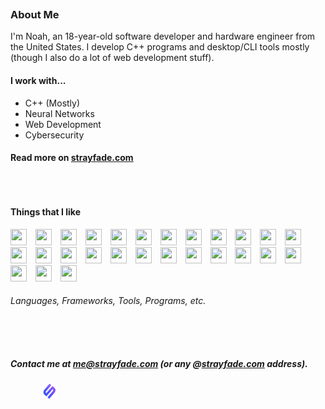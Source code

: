 <div style="padding-bottom: 22px"></div>

<h3>About Me</h3>

I'm Noah, an 18-year-old software developer and hardware engineer from the United States.
I develop C++ programs and desktop/CLI tools mostly (though I also do a lot of web development stuff).

<h4>I work with...</h4>
<ul>
 <li>C++ (Mostly)</li>
 <li>Neural Networks</li>
 <li>Web Development</li>
 <li>Cybersecurity</li>
</ul>

<h4>Read more on <a href="https://strayfade.com">strayfade.com</a></h4>

<div style="padding-bottom: 12px"></div>

#

<h4>Things that I like</h4>

<p>

<img src="https://cdn.jsdelivr.net/gh/devicons/devicon/icons/cplusplus/cplusplus-original.svg" width="26px" height="26px" style="padding-right:10px;"/>
<img src="https://cdn.jsdelivr.net/gh/devicons/devicon/icons/c/c-original.svg" width="26px" height="26px" style="padding-right:10px;" />
<img src="https://cdn.jsdelivr.net/gh/devicons/devicon/icons/csharp/csharp-original.svg" width="26px" height="26px" style="padding-right:10px;"/>
<img src="https://cdn.jsdelivr.net/gh/devicons/devicon/icons/nodejs/nodejs-original.svg" width="26px" height="26px" style="padding-right:10px;" />
<img src="https://cdn.jsdelivr.net/gh/devicons/devicon/icons/mongodb/mongodb-original.svg" width="26px" height="26px" style="padding-right:10px;" />
<img src="https://cdn.jsdelivr.net/gh/devicons/devicon/icons/html5/html5-original.svg" width="26px" height="26px"  style="padding-right:10px;"/>
<img src="https://cdn.jsdelivr.net/gh/devicons/devicon/icons/css3/css3-original.svg"  width="26px" height="26px" style="padding-right:10px;"/>
<img src="https://cdn.jsdelivr.net/gh/devicons/devicon/icons/javascript/javascript-original.svg"  width="26px" height="26px" style="padding-right:10px;"/>
<img src="https://cdn.jsdelivr.net/gh/devicons/devicon/icons/python/python-original.svg" width="26px" height="26px"  style="padding-right:10px;"/>
<img src="https://cdn.jsdelivr.net/gh/devicons/devicon/icons/visualstudio/visualstudio-plain.svg"  width="26px" height="26px" style="padding-right:10px;"/>
<img src="https://cdn.jsdelivr.net/gh/devicons/devicon/icons/vscode/vscode-original.svg"  width="26px" height="26px" style="padding-right:10px;"/>
<img src="https://cdn.jsdelivr.net/gh/devicons/devicon/icons/opencv/opencv-original.svg"  width="26px" height="26px" style="padding-right:10px;"/>
<img src="https://cdn.jsdelivr.net/gh/devicons/devicon/icons/dotnetcore/dotnetcore-original.svg" width="26px" height="26px"  style="padding-right:10px;"/>
<img src="https://cdn.jsdelivr.net/gh/devicons/devicon/icons/android/android-original.svg" width="26px" height="26px"  style="padding-right:10px;"/>
<img src="https://cdn.jsdelivr.net/gh/devicons/devicon/icons/arduino/arduino-original.svg" width="26px" height="26px" style="padding-right:10px;" />
<img src="https://cdn.jsdelivr.net/gh/devicons/devicon/icons/cmake/cmake-original.svg" width="26px" height="26px"  style="padding-right:10px;"/> 
<img src="https://cdn.jsdelivr.net/gh/devicons/devicon/icons/ubuntu/ubuntu-plain.svg" width="26px" height="26px" style="padding-right:10px;" />
<img src="https://cdn.jsdelivr.net/gh/devicons/devicon/icons/electron/electron-original.svg" width="26px" height="26px" style="padding-right:10px;"/>
<img src="https://cdn.jsdelivr.net/gh/devicons/devicon/icons/git/git-original.svg" width="26px" height="26px" style="padding-right:10px;" /> 
<img src="https://cdn.jsdelivr.net/gh/devicons/devicon/icons/npm/npm-original-wordmark.svg" width="26px" height="26px" style="padding-right:10px;"/>
<img src="https://cdn.jsdelivr.net/gh/devicons/devicon/icons/nuget/nuget-original.svg" width="26px" height="26px" style="padding-right:10px;" />
<img src="https://cdn.jsdelivr.net/gh/devicons/devicon/icons/raspberrypi/raspberrypi-original.svg" width="26px" height="26px" style="padding-right:10px;" />
<img src="https://cdn.jsdelivr.net/gh/devicons/devicon/icons/selenium/selenium-original.svg" width="26px" height="26px" style="padding-right:10px;"/>
<img src="https://cdn.jsdelivr.net/gh/devicons/devicon/icons/tensorflow/tensorflow-original.svg"  width="26px" height="26px" style="padding-right:10px;"/>
<img src="https://cdn.jsdelivr.net/gh/devicons/devicon/icons/blender/blender-original.svg" width="26px" height="26px" style="padding-right:10px;"/>
<img src="https://cdn.jsdelivr.net/gh/devicons/devicon/icons/gimp/gimp-original.svg" width="26px" height="26px" style="padding-right:10px;" />
<img src="https://cdn.jsdelivr.net/gh/devicons/devicon/icons/devicon/devicon-original.svg" width="26px" height="26px" style="padding-right:10px;" />
</p>

<h6>Languages, Frameworks, Tools, Programs, etc.</h6>

<div style="padding-bottom: 12px"></div>

#

<h5> Contact me at <strong><a href="mailto:me@strayfade.com">me@strayfade.com</a></strong> (or any @<a href="https://strayfade.com">strayfade.com</a> address).</h5>
<img src="./assets/Icon.png" width="25px" height="25px" style="padding-left: 50px;"/>

<div style="padding-bottom: 12px"></div>
